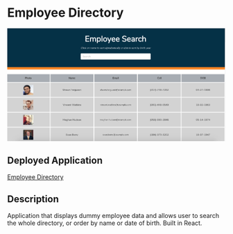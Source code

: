 # Employee Directory

![screen shot](./screenShot.png)

## Deployed Application

[Employee Directory](https://lnewmanheggie.github.io/employee-directory/)

## Description

Application that displays dummy employee data and allows user to search the whole directory, or order by name or date of birth.
Built in React.

